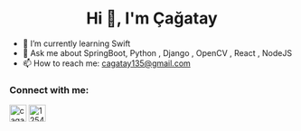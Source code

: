 <h1 align="center">Hi 👋, I'm Çağatay</h1>

- 🌱 I’m currently learning Swift
- 💬 Ask me about SpringBoot, Python , Django , OpenCV , React , NodeJS
- 📫 How to reach me: cagatay135@gmail.com

<h3 align="left">Connect with me:</h3>

<a href="https://www.linkedin.com/in/cagataycuruk/" target="blank"><img align="center" src="https://img.icons8.com/color/48/000000/linkedin.png" alt="cagataycuruk" height="30" width="30" /></a>
<a href="https://twitter.com/cagatay_curuk" target="blank"><img align="center" src="https://img.icons8.com/color/48/000000/twitter--v1.png" alt="12544106" height="30" width="30" /></a>
</p>

<!--
**cagatay135/cagatay135** is a ✨ _special_ ✨ repository because its `README.md` (this file) appears on your GitHub profile.

Here are some ideas to get you started:

- 🔭 I’m currently working on ...
- 👯 I’m looking to collaborate on ...
- 🤔 I’m looking for help with ...
- 😄 Pronouns: ...
- ⚡ Fun fact: ...
-->
